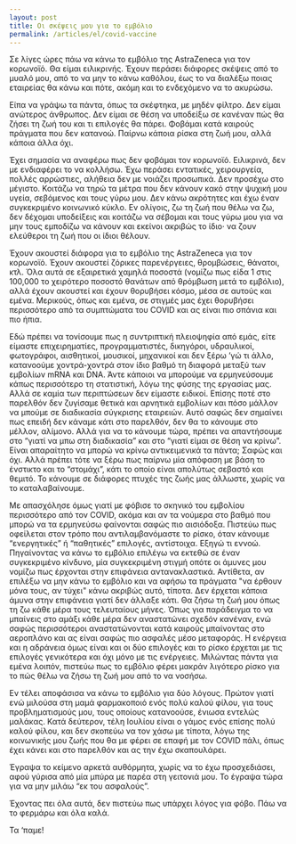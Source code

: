 ```yaml
---
layout: post
title: Οι σκέψεις μου για το εμβόλιο
permalink: /articles/el/covid-vaccine
---
```


Σε λίγες ώρες πάω να κάνω το εμβόλιο της AstraZeneca για τον κορωνοϊό. Θα είμαι ειλικρινής. Έχουν περάσει διάφορες σκέψεις από το μυαλό μου, από το να μην το κάνω καθόλου, έως το να διαλέξω ποιας εταιρείας θα κάνω και πότε, ακόμη και το ενδεχόμενο να το ακυρώσω.

Είπα να γράψω τα πάντα, όπως τα σκέφτηκα, με μηδέν φίλτρο. Δεν είμαι ανώτερος άνθρωπος. Δεν είμαι σε θέση να υποδείξω σε κανέναν πώς θα ζήσει τη ζωή του και τι επιλογές θα πάρει. Φοβάμαι κατά καιρούς πράγματα που δεν κατανοώ. Παίρνω κάποια ρίσκα στη ζωή μου, αλλά κάποια άλλα όχι.

Έχει σημασία να αναφέρω πως δεν φοβάμαι τον κορωνοϊό. Ειλικρινά, δεν με ενδιαφέρει το να κολλήσω. Έχω περάσει εντατικές, χειρουργεία, πολλές αρρώστιες, αλήθεια δεν με νοιάζει προσωπικά. Δεν προσέχω στο μέγιστο. Κοιτάζω να τηρώ τα μέτρα που δεν κάνουν κακό στην ψυχική μου υγεία, σεβόμενος και τους γύρω μου. Δεν κάνω ακρότητες και έχω έναν συγκεκριμένο κοινωνικό κύκλο. Εν ολίγοις, ζω τη ζωή που θέλω να ζω, δεν δέχομαι υποδείξεις και κοιτάζω να σέβομαι και τους γύρω μου για να μην τους εμποδίζω να κάνουν και εκείνοι ακριβώς το ίδιο· να ζουν ελεύθεροι τη ζωή που οι ίδιοι θέλουν.

Έχουν ακουστεί διάφορα για το εμβόλιο της AstraZeneca για τον κορωνοϊό. Έχουν ακουστεί ζόρικες παρενέργειες, θρομβώσεις, θάνατοι, κτλ. Όλα αυτά σε εξαιρετικά χαμηλά ποσοστά (νομίζω πως είδα 1 στις 100,000 το χειρότερο ποσοστό θανάτων από θρόμβωση μετά το εμβόλιο), αλλά έχουν ακουστεί και έχουν θορυβήσει κόσμο, μέσα σε αυτούς και εμένα. Μερικούς, όπως και εμένα, σε στιγμές μας έχει θορυβήσει περισσότερο από τα συμπτώματα του COVID και ας είναι πιο σπάνια και πιο ήπια.

Εδώ πρέπει να τονίσουμε πως η συντριπτική πλειοψηφία από εμάς, είτε είμαστε επιχειρηματίες, προγραμματιστές, δικηγόροι, υδραυλικοί, φωτογράφοι, αισθητικοί, μουσικοί, μηχανικοί και δεν ξέρω ’γώ τι άλλο, κατανοούμε χοντρά-χοντρά στον ίδιο βαθμό τη διαφορά μεταξύ των εμβολίων mRNA και DNA. Άντε κάποιοι να μπορούμε να ερμηνεύσουμε κάπως περισσότερο τη στατιστική, λόγω της φύσης της εργασίας μας. Αλλά σε καμία των περιπτώσεων δεν είμαστε ειδικοί. Επίσης ποτέ στο παρελθόν δεν ζυγίσαμε θετικά και αρνητικά εμβολίων και πόσο μάλλον να μπούμε σε διαδικασία σύγκρισης εταιρειών. Αυτό σαφώς δεν σημαίνει πως επειδή δεν κάναμε κάτι στο παρελθόν, δεν θα το κάνουμε στο μέλλον, αλίμονο. Αλλά για να το κάνουμε τώρα, πρέπει να απαντήσουμε στο “γιατί να μπω στη διαδικασία” και στο “γιατί είμαι σε θέση να κρίνω”. Είναι απαραίτητο να μπορώ να κρίνω αντικειμενικά τα πάντα; Σαφώς και όχι. Αλλά πρέπει τότε να ξέρω πως παίρνω μία απόφαση με βάση το ένστικτο και το “στομάχι”, κάτι το οποίο είναι απολύτως σεβαστό και θεμιτό. Το κάνουμε σε διάφορες πτυχές της ζωής μας άλλωστε, χωρίς να το καταλαβαίνουμε.

Με απασχόλησε όμως γιατί με φόβισε το σκηνικό του εμβολίου περισσότερο από τον COVID, ακόμα και αν τα νούμερα στο βαθμό που μπορώ να τα ερμηνεύσω φαίνονται σαφώς πιο αισιόδοξα. Πιστεύω πως οφείλεται στον τρόπο που αντιλαμβανόμαστε το ρίσκο, όταν κάνουμε “ενεργητικές” ή “παθητικές” επιλογές, αντίστοιχα. Εξηγώ τι εννοώ. Πηγαίνοντας να κάνω το εμβόλιο επιλέγω να εκτεθώ σε έναν συγκεκριμένο κίνδυνο, μία συγκεκριμένη στιγμή οπότε οι άμυνες μου νομίζω πως έρχονται στην επιφάνεια αντανακλαστικά. Αντίθετα, αν επιλέξω να μην κάνω το εμβόλιο και να αφήσω τα πράγματα "να έρθουν μόνα τους, αν τύχει" κάνω ακριβώς αυτό, τίποτα. Δεν έρχεται κάποια άμυνα στην επιφάνεια γιατί δεν άλλαξε κάτι. Θα ζήσω τη ζωή μου όπως τη ζω κάθε μέρα τους τελευταίους μήνες. Όπως για παράδειγμα το να μπαίνεις στο αμάξι κάθε μέρα δεν αναστατώνει σχεδόν κανέναν, ενώ σαφώς περισσότεροι αναστατώνονται κατά καιρούς μπαίνοντας στο αεροπλάνο και ας είναι σαφώς πιο ασφαλές μέσο μεταφοράς. Η ενέργεια και η αδράνεια όμως είναι και οι δύο επιλογές και το ρίσκο έρχεται με τις επιλογές γενικότερα και όχι μόνο με τις ενέργειες. Μιλώντας πάντα για εμένα λοιπόν, πιστεύω πως το εμβόλιο φέρει μακράν λιγότερο ρίσκο για το πώς θέλω να ζήσω τη ζωή μου από το να νοσήσω. 

Εν τέλει αποφάσισα να κάνω το εμβόλιο για δύο λόγους. Πρώτον γιατί ενώ μιλούσα στη μαμά φαρμακοποιό ενός πολύ καλού φίλου, για τους προβληματισμούς μου, τους οποίους κατανοούσε, ένιωσα εντελώς μαλάκας. Κατά δεύτερον, τέλη Ιουλίου είναι ο γάμος ενός επίσης πολύ καλού φίλου, και δεν σκοπεύω να τον χάσω με τίποτα, λόγω της κοινωνικής μου ζωής που θα με φέρει σε επαφή με τον COVID πάλι, όπως έχει κάνει και στο παρελθόν και ας την έχω σκαπουλάρει. 

Έγραψα το κείμενο αρκετά αυθόρμητα, χωρίς να το έχω προσχεδιάσει, αφού γύρισα από μία μπύρα με παρέα στη γειτονιά μου. Το έγραψα τώρα για να μην μιλάω “εκ του ασφαλούς”.

Έχοντας πει όλα αυτά, δεν πιστεύω πως υπάρχει λόγος για φόβο. Πάω να το φερμάρω και όλα καλά.

Τα ‘παμε!
